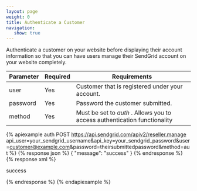 ```yaml
---
layout: page
weight: 0
title: Authenticate a Customer
navigation:
   show: true
---
```


Authenticate a customer on your website before displaying their account information so that you can have users manage their SendGrid account on your website completely.

<table class="table table-bordered table-striped">
   <thead>
      <tr>
         <th>Parameter</th>
         <th>Required</th>
         <th>Requirements</th>
      </tr>
   </thead>
   <tbody>
      <tr>
         <td>user</td>
         <td>Yes</td>
         <td>Customer that is registered under your account.</td>
      </tr>
      <tr>
         <td>password</td>
         <td>Yes</td>
         <td>Password the customer submitted.</td>
      </tr>
      <tr>
         <td>method</td>
         <td>Yes</td>
         <td>
            Must be set to
            <em>auth</em>
            . Allows you to access authentication functionality
         </td>
      </tr>
   </tbody>
</table>

{% apiexample auth POST https://api.sendgrid.com/apiv2/reseller.manage api_user=your_sendgrid_username&api_key=your_sendgrid_password&user=customer@example.com&password=theirsubmittedpassword&method=aut %}
  {% response json %}
{
  "message": "success"
}
  {% endresponse %}
  {% response xml %}
<?xml version="1.0" encoding="ISO-8859-1"?>

<result>
   <message>success</message>
</result>

  {% endresponse %}
{% endapiexample %}
